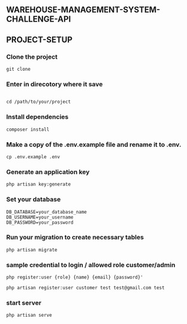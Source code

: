
## WAREHOUSE-MANAGEMENT-SYSTEM-CHALLENGE-API

## PROJECT-SETUP

### Clone the project
```
git clone

```
### Enter in direcotory where it save
```

cd /path/to/your/project

```

### Install dependencies
```
composer install

```

### Make a copy of the .env.example file and rename it to .env.
```
cp .env.example .env

```
### Generate an application key
```
php artisan key:generate

```
### Set your database
```
DB_DATABASE=your_database_name
DB_USERNAME=your_username
DB_PASSWORD=your_password

```
### Run your migration to create necessary tables
```
php artisan migrate

```

### sample credential to login / allowed role customer/admin
```
php register:user {role} {name} {email} {password}'

php artisan register:user customer test test@gmail.com test

```
### start server

```
php artisan serve

```








